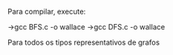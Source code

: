Para compilar, execute:

->gcc BFS.c -o wallace ->gcc DFS.c -o wallace

Para todos os tipos representativos de grafos
